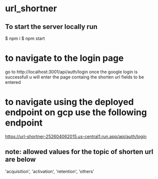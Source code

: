 # url_shortner
## To start the server locally run
$ npm i
$ npm start

# to navigate to the login page
go to http://localhost:3001/api/auth/login
once the google login is successfull u will enter the page containg the shorten url fields to be entered

# to navigate using the deployed endpoint on gcp use the following endpoint
https://url-shortner-252604062015.us-central1.run.app/api/auth/login

## note: allowed values for the topic of shorten url are below
'acquisition', 'activation', 'retention', 'others'
